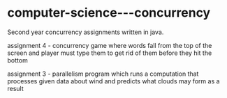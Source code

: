 # computer-science---concurrency
Second year concurrency assignments written in java.

assignment 4 - concurrency
  game where words fall from the top of the screen and player must type them to get rid of them before they hit the bottom
  
assignment 3 - parallelism
  program which runs a computation that processes given data about wind and predicts what clouds may form as a result
